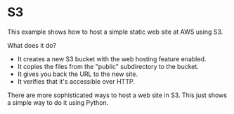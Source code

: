 # S3

This example shows how to host a simple static web site at AWS using S3.

What does it do?

* It creates a new S3 bucket with the web hosting feature enabled.
* It copies the files from the "public" subdirectory to the bucket.
* It gives you back the URL to the new site.
* It verifies that it's accessible over HTTP.

There are more sophisticated ways to host a web site in S3. This just
shows a simple way to do it using Python.
